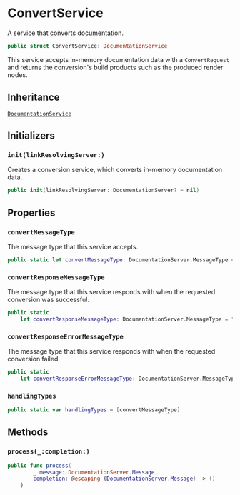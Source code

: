 # ConvertService

A service that converts documentation.

``` swift
public struct ConvertService: DocumentationService 
```

This service accepts in-memory documentation data with a `ConvertRequest` and returns the conversion's build products
such as the produced render nodes.

## Inheritance

[`DocumentationService`](/DocumentationService)

## Initializers

### `init(linkResolvingServer:)`

Creates a conversion service, which converts in-memory documentation data.

``` swift
public init(linkResolvingServer: DocumentationServer? = nil) 
```

## Properties

### `convertMessageType`

The message type that this service accepts.

``` swift
public static let convertMessageType: DocumentationServer.MessageType = "convert"
```

### `convertResponseMessageType`

The message type that this service responds with when the requested conversion was successful.

``` swift
public static
    let convertResponseMessageType: DocumentationServer.MessageType = "convert-response"
```

### `convertResponseErrorMessageType`

The message type that this service responds with when the requested conversion failed.

``` swift
public static
    let convertResponseErrorMessageType: DocumentationServer.MessageType = "convert-response-error"
```

### `handlingTypes`

``` swift
public static var handlingTypes = [convertMessageType]
```

## Methods

### `process(_:completion:)`

``` swift
public func process(
        _ message: DocumentationServer.Message,
        completion: @escaping (DocumentationServer.Message) -> ()
    ) 
```
